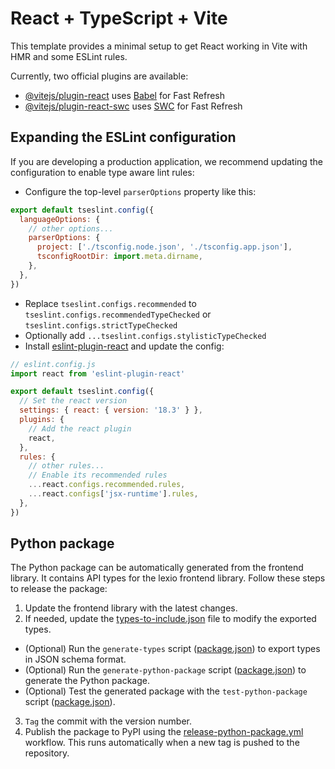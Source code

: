 # React + TypeScript + Vite

This template provides a minimal setup to get React working in Vite with HMR and some ESLint rules.

Currently, two official plugins are available:

- [@vitejs/plugin-react](https://github.com/vitejs/vite-plugin-react/blob/main/packages/plugin-react/README.md) uses [Babel](https://babeljs.io/) for Fast Refresh
- [@vitejs/plugin-react-swc](https://github.com/vitejs/vite-plugin-react-swc) uses [SWC](https://swc.rs/) for Fast Refresh

## Expanding the ESLint configuration

If you are developing a production application, we recommend updating the configuration to enable type aware lint rules:

- Configure the top-level `parserOptions` property like this:

```js
export default tseslint.config({
  languageOptions: {
    // other options...
    parserOptions: {
      project: ['./tsconfig.node.json', './tsconfig.app.json'],
      tsconfigRootDir: import.meta.dirname,
    },
  },
})
```

- Replace `tseslint.configs.recommended` to `tseslint.configs.recommendedTypeChecked` or `tseslint.configs.strictTypeChecked`
- Optionally add `...tseslint.configs.stylisticTypeChecked`
- Install [eslint-plugin-react](https://github.com/jsx-eslint/eslint-plugin-react) and update the config:

```js
// eslint.config.js
import react from 'eslint-plugin-react'

export default tseslint.config({
  // Set the react version
  settings: { react: { version: '18.3' } },
  plugins: {
    // Add the react plugin
    react,
  },
  rules: {
    // other rules...
    // Enable its recommended rules
    ...react.configs.recommended.rules,
    ...react.configs['jsx-runtime'].rules,
  },
})
```

## Python package

The Python package can be automatically generated from the frontend library. It contains API types for the lexio frontend library. Follow these steps to release the package:

1. Update the frontend library with the latest changes.
2. If needed, update the [types-to-include.json](scripts%2Ftypes-to-include.json) file to modify the exported types.
- (Optional) Run the `generate-types` script ([package.json](package.json)) to export types in JSON schema format.
- (Optional) Run the `generate-python-package` script ([package.json](package.json)) to generate the Python package.
- (Optional) Test the generated package with the `test-python-package` script ([package.json](package.json)).
3. `Tag` the commit with the version number.
4. Publish the package to PyPI using the [release-python-package.yml](..%2F.github%2Fworkflows%2Frelease-python-package.yml) workflow. This runs automatically when a new tag is pushed to the repository.